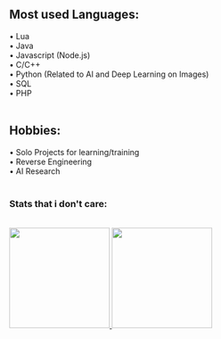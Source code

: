 <div>   
<h2>Most used Languages:</h2>
• Lua </br>
• Java </br>
• Javascript (Node.js) </br>
• C/C++ </br>
• Python (Related to AI and Deep Learning on Images) </br>
• SQL </br>
• PHP </br>
</br>
<h2>Hobbies:</h2>
• Solo Projects for learning/training </br>
• Reverse Engineering </br>
• AI Research </br>
</br>

<h3>Stats that i don't care:</h3>
</br>
<a href="https://github.com/Blukery">
<img height="180em" src="https://github-readme-stats.vercel.app/api?username=Blukery&show_icons=true&theme=dark&include_all_commits=true&count_private=true%22/"> 
<img height="180em" src="https://github-readme-stats.vercel.app/api/top-langs/?username=Blukery&layout=compact&langs_count=7&theme=dark"> 
</div>
